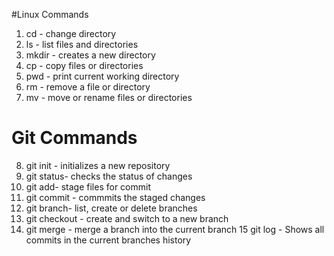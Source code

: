 #Linux Commands 
1. cd - change directory
2. ls - list files and directories
3. mkdir - creates a new directory
4. cp - copy files or directories 
5. pwd - print current working directory
6. rm - remove a file or directory
7. mv - move or rename files or directories
# Git Commands 
8. git init - initializes a new repository
9. git status- checks the status of changes
10. git add- stage files for commit
11. git commit - commmits the staged changes
12. git branch- list, create or delete branches
13. git checkout - create and switch to a new branch 
14. git merge - merge a branch into the current branch 
15 git log - Shows all commits in the current branches history

